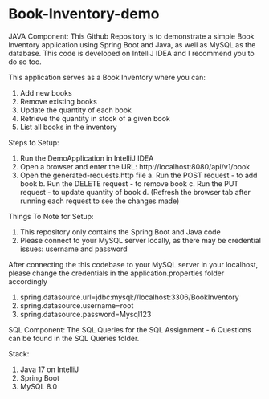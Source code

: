 # Book-Inventory-demo

JAVA Component:
This Github Repository is to demonstrate a simple Book Inventory application using Spring Boot and Java, as well as MySQL as the database. This code is developed on IntelliJ IDEA and I recommend you to do so too. 

This application serves as a Book Inventory where you can:
1. Add new books
2. Remove existing books
3. Update the quantity of each book
4. Retrieve the quantity in stock of a given book
5. List all books in the inventory

Steps to Setup:
1. Run the DemoApplication in IntelliJ IDEA
2. Open a browser and enter the URL: http://localhost:8080/api/v1/book
3. Open the generated-requests.http file
   a. Run the POST request - to add book
   b. Run the DELETE request - to remove book
   c. Run the PUT request - to update quantity of book
   d. (Refresh the browser tab after running each request to see the changes made)

Things To Note for Setup:
1. This repository only contains the Spring Boot and Java code
2. Please connect to your MySQL server locally, as there may be credential issues: username and password

After connecting the this codebase to your MySQL server in your localhost, please change the credentials in the application.properties folder accordingly
1. spring.datasource.url=jdbc:mysql://localhost:3306/BookInventory
2. spring.datasource.username=root
3. spring.datasource.password=Mysql123

SQL Component:
The SQL Queries for the SQL Assignment - 6 Questions can be found in the SQL Queries folder.

Stack:
1. Java 17 on IntelliJ
2. Spring Boot
3. MySQL 8.0

